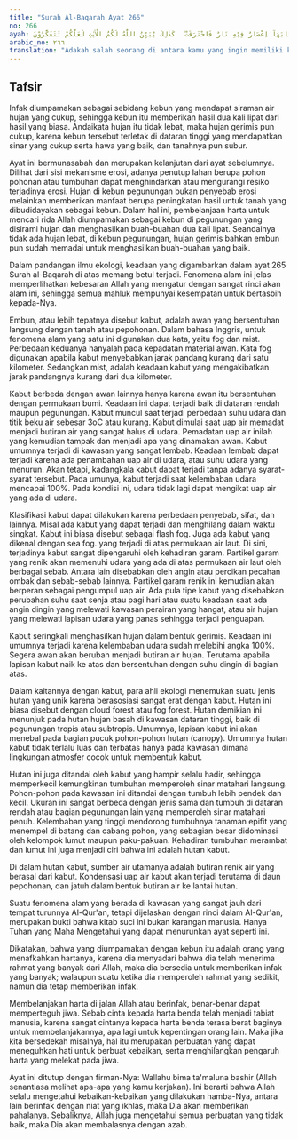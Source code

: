 ```yaml
---
title: "Surah Al-Baqarah Ayat 266"
no: 266
ayah: اَيَوَدُّ اَحَدُكُمْ اَنْ تَكُوْنَ لَهٗ جَنَّةٌ مِّنْ نَّخِيْلٍ وَّاَعْنَابٍ تَجْرِيْ مِنْ تَحْتِهَا الْاَنْهٰرُۙ  لَهٗ فِيْهَا مِنْ كُلِّ الثَّمَرٰتِۙ وَاَصَابَهُ الْكِبَرُ وَلَهٗ ذُرِّيَّةٌ ضُعَفَاۤءُۚ فَاَصَابَهَآ اِعْصَارٌ فِيْهِ نَارٌ فَاحْتَرَقَتْ ۗ  كَذٰلِكَ يُبَيِّنُ اللّٰهُ لَكُمُ الْاٰيٰتِ لَعَلَّكُمْ تَتَفَكَّرُوْنَ ࣖ
arabic_no: ٢٦٦
translation: "Adakah salah seorang di antara kamu yang ingin memiliki kebun kurma dan anggur yang mengalir di bawahnya sungai-sungai, di sana dia memiliki segala macam buah-buahan, kemudian datanglah masa tuanya sedang dia memiliki keturunan yang masih kecil-kecil. Lalu kebun itu ditiup angin keras yang mengandung api, sehingga terbakar. Demikianlah Allah menerangkan ayat-ayat-Nya kepadamu agar kamu memikirkannya."
---
```


## Tafsir

Infak diumpamakan sebagai sebidang kebun yang mendapat siraman air hujan yang cukup, sehingga kebun itu memberikan hasil dua kali lipat dari hasil yang biasa. Andaikata hujan itu tidak lebat, maka hujan gerimis pun cukup, karena kebun tersebut terletak di dataran tinggi yang mendapatkan sinar yang cukup serta hawa yang baik, dan tanahnya pun subur.

Ayat ini bermunasabah dan merupakan kelanjutan dari ayat sebelumnya. Dilihat dari sisi mekanisme erosi, adanya penutup lahan berupa pohon pohonan atau tumbuhan dapat menghindarkan atau mengurangi resiko terjadinya erosi. Hujan di kebun pegunungan bukan penyebab erosi melainkan memberikan manfaat berupa peningkatan hasil untuk tanah yang dibudidayakan sebagai kebun. Dalam hal ini, pembelanjaan harta untuk mencari rida Allah diumpamakan sebagai kebun di pegunungan yang disirami hujan dan menghasilkan buah-buahan dua kali lipat. Seandainya tidak ada hujan lebat, di kebun pegunungan, hujan gerimis bahkan embun pun sudah memadai untuk menghasilkan buah-buahan yang baik.

Dalam pandangan ilmu ekologi, keadaan yang digambarkan dalam ayat 265 Surah al-Baqarah di atas memang betul terjadi. Fenomena alam ini jelas memperlihatkan kebesaran Allah yang mengatur dengan sangat rinci akan alam ini, sehingga semua mahluk mempunyai kesempatan untuk bertasbih kepada-Nya.

Embun, atau lebih tepatnya disebut kabut, adalah awan yang bersentuhan langsung dengan tanah atau pepohonan. Dalam bahasa Inggris, untuk fenomena alam yang satu ini digunakan dua kata, yaitu fog dan mist. Perbedaan keduanya hanyalah pada kepadatan material awan. Kata fog digunakan apabila kabut menyebabkan jarak pandang kurang dari satu kilometer. Sedangkan mist, adalah keadaan kabut yang mengakibatkan jarak pandangnya kurang dari dua kilometer. 

Kabut berbeda dengan awan lainnya hanya karena awan itu bersentuhan dengan permukaan bumi. Keadaan ini dapat terjadi baik di dataran rendah maupun pegunungan. Kabut muncul saat terjadi perbedaan suhu udara dan titik beku air sebesar 3oC atau kurang. Kabut dimulai saat uap air memadat menjadi butiran air yang sangat halus di udara. Pemadatan uap air inilah yang kemudian tampak dan menjadi apa yang dinamakan awan. Kabut umumnya terjadi di kawasan yang sangat lembab. Keadaan lembab dapat terjadi karena ada penambahan uap air di udara, atau suhu udara yang menurun. Akan tetapi, kadangkala kabut dapat terjadi tanpa adanya syarat-syarat tersebut. Pada umunya, kabut terjadi saat kelembaban udara mencapai 100%. Pada kondisi ini, udara tidak lagi dapat mengikat uap air yang ada di udara.

Klasifikasi kabut dapat dilakukan karena perbedaan penyebab, sifat, dan lainnya. Misal ada kabut yang dapat terjadi dan menghilang dalam waktu singkat. Kabut ini biasa disebut sebagai flash fog. Juga ada kabut yang dikenal dengan sea fog. yang terjadi di atas permukaan air laut. Di sini, terjadinya kabut sangat dipengaruhi oleh kehadiran garam. Partikel garam yang renik akan memenuhi udara yang ada di atas permukaan air laut oleh berbagai sebab. Antara lain disebabkan oleh angin atau percikan pecahan ombak dan sebab-sebab lainnya. Partikel garam renik ini kemudian akan berperan sebagai pengumpul uap air. Ada pula tipe kabut yang disebabkan perubahan suhu saat senja atau pagi hari atau suatu keadaan saat ada angin dingin yang melewati kawasan perairan yang hangat, atau air hujan yang melewati lapisan udara yang panas sehingga terjadi penguapan.

Kabut seringkali menghasilkan hujan dalam bentuk gerimis. Keadaan ini umumnya terjadi karena kelembaban udara sudah melebihi angka 100%. Segera awan akan berubah menjadi butiran air hujan. Terutama apabila lapisan kabut naik ke atas dan bersentuhan dengan suhu dingin di bagian atas. 

Dalam kaitannya dengan kabut, para ahli ekologi menemukan suatu jenis hutan yang unik karena berasosiasi sangat erat dengan kabut. Hutan ini biasa disebut dengan cloud forest atau fog forest. Hutan demikian ini menunjuk pada hutan hujan basah di kawasan dataran tinggi, baik di pegunungan tropis atau subtropis. Umumnya, lapisan kabut ini akan menebal pada bagian pucuk pohon-pohon hutan (canopy). Umumnya hutan kabut tidak terlalu luas dan terbatas hanya pada kawasan dimana lingkungan atmosfer cocok untuk membentuk kabut. 

Hutan ini juga ditandai oleh kabut yang hampir selalu hadir, sehingga memperkecil kemungkinan tumbuhan memperoleh sinar matahari langsung. Pohon-pohon pada kawasan ini ditandai dengan tumbuh lebih pendek dan kecil. Ukuran ini sangat berbeda dengan jenis sama dan tumbuh di dataran rendah atau bagian pegunungan lain yang memperoleh sinar matahari penuh. Kelembaban yang tinggi mendorong tumbuhnya tanaman epifit yang menempel di batang dan cabang pohon, yang sebagian besar didominasi oleh kelompok lumut maupun paku-pakuan. Kehadiran tumbuhan merambat dan lumut ini juga menjadi ciri bahwa ini adalah hutan kabut.

Di dalam hutan kabut, sumber air utamanya adalah butiran renik air yang berasal dari kabut. Kondensasi uap air kabut akan terjadi terutama di daun pepohonan, dan jatuh dalam bentuk butiran air ke lantai hutan.

Suatu fenomena alam yang berada di kawasan yang sangat jauh dari tempat turunnya Al-Qur'an, tetapi dijelaskan dengan rinci dalam Al-Qur'an, merupakan bukti bahwa kitab suci ini bukan karangan manusia. Hanya Tuhan yang Maha Mengetahui yang dapat menurunkan ayat seperti ini.

Dikatakan, bahwa yang diumpamakan dengan kebun itu adalah orang yang menafkahkan hartanya, karena dia menyadari bahwa dia telah menerima rahmat yang banyak dari Allah, maka dia bersedia untuk memberikan infak yang banyak; walaupun suatu ketika dia memperoleh rahmat yang sedikit, namun dia tetap memberikan infak.

Membelanjakan harta di jalan Allah atau berinfak, benar-benar dapat memperteguh jiwa. Sebab cinta kepada harta benda telah menjadi tabiat manusia, karena sangat cintanya kepada harta benda terasa berat baginya untuk membelanjakannya, apa lagi untuk kepentingan orang lain. Maka jika kita bersedekah misalnya, hal itu merupakan perbuatan yang dapat meneguhkan hati untuk berbuat kebaikan, serta menghilangkan pengaruh harta yang melekat pada jiwa.

Ayat ini ditutup dengan firman-Nya: Wallahu bima ta'maluna bashir (Allah senantiasa melihat apa-apa yang kamu kerjakan). Ini berarti bahwa Allah selalu mengetahui kebaikan-kebaikan yang dilakukan hamba-Nya, antara lain berinfak dengan niat yang ikhlas, maka Dia akan memberikan pahalanya. Sebaliknya, Allah juga mengetahui semua perbuatan yang tidak baik, maka Dia akan membalasnya dengan azab.
